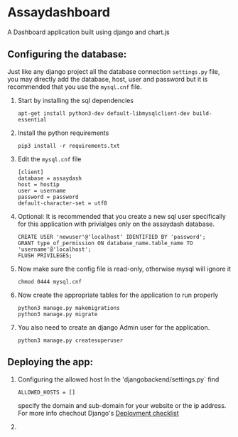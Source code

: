 # Assaydashboard

A Dashboard application built using django and chart.js

## Configuring the database:
Just like any django project all the database connection `settings.py` file, you may directly add the database, host, user and password but it is recommended that you use the `mysql.cnf` file. 

1. Start by installing the sql dependencies
    ```
    apt-get install python3-dev default-libmysqlclient-dev build-essential
    ```
2. Install the python requirements 
    ```
    pip3 install -r requirements.txt
    ```
3. Edit the `mysql.cnf` file
    ```
    [client]
    database = assaydash
    host = hostip
    user = username
    password = password
    default-character-set = utf8
    ```
4. Optional:
    It is recommended that you create a new sql user specifically for this application with privialges only on the assaydash database.
    ```
    CREATE USER 'newuser'@'localhost' IDENTIFIED BY 'password';
    GRANT type_of_permission ON database_name.table_name TO 'username'@'localhost';
    FLUSH PRIVILEGES;
    ```
5. Now make sure the config file is read-only, otherwise mysql will ignore it
    ```
    chmod 0444 mysql.cnf
    ```
6. Now create the appropriate tables for the application to run properly
    ```
    python3 manage.py makemigrations
    python3 manage.py migrate
    ```
7. You also need to create an django Admin user for the application.
    ```
    python3 manage.py createsuperuser
    ```

## Deploying the app:

1. Configuring the allowed host
    In the 'djangobackend/settings.py` find 
    ```
    ALLOWED_HOSTS = []
    ``` 
    specify the domain and sub-domain for your website or the ip address. For more info chechout Django's [Deployment checklist](https://docs.djangoproject.com/en/4.0/howto/deployment/checklist/#deployment-checklist)  

2. 